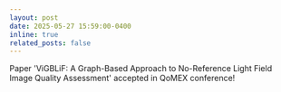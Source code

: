```yaml
---
layout: post
date: 2025-05-27 15:59:00-0400
inline: true
related_posts: false
---
```


Paper 'ViGBLiF: A Graph-Based Approach to No-Reference Light Field Image Quality Assessment' accepted in QoMEX conference!
